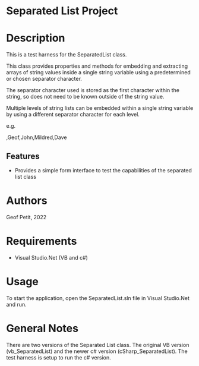 Separated List Project
======================

Description
===========

This is a test harness for the SeparatedList class.

This class provides properties and methods for embedding and extracting arrays of string values inside a single string variable using a predetermined or chosen separator character.

The separator character used is stored as the first character within the string, so does not need to be known outside of the string value.

Multiple levels of string lists can be embedded within a single string variable by using a different separator character for each level.

e.g.

,Geof,John,Mildred,Dave

Features
--------

* Provides a simple form interface to test the capabilities of the separated list class

Authors
=======

Geof Petit, 2022

Requirements
============

* Visual Studio.Net (VB and c#)

Usage
=====

To start the application, open the SeparatedList.sln file in Visual Studio.Net and run.

General Notes
=============

There are two versions of the Separated List class. The original VB version (vb_SeparatedList) and the newer c# version (cSharp_SeparatedList). The test harness is setup to run the c# version.